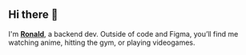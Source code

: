 ## Hi there 👋

I'm [**Ronald**](https://www.instagram.com/_ronaldwtf/profilecard/?igsh=MmRvZDZuaWprM2gy), a backend dev.
Outside of code and Figma, you’ll find me watching anime, hitting the gym, or playing videogames.
